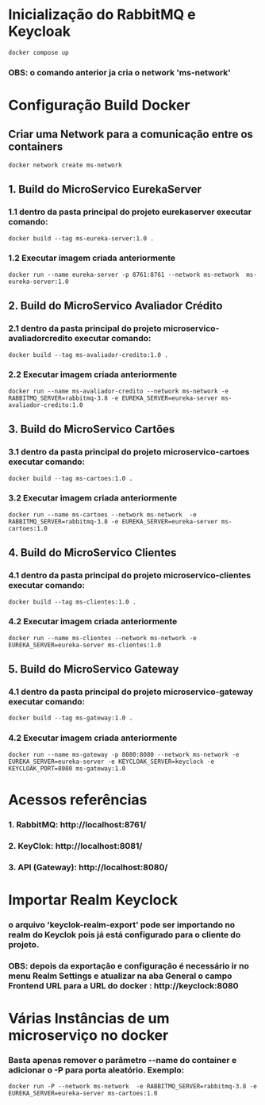 
# Inicialização do RabbitMQ e Keycloak

```
docker compose up
```

### OBS: o comando anterior ja cria o network 'ms-network'

# Configuração Build Docker


## Criar uma Network para a comunicação entre os containers

```
docker network create ms-network
```

## 1. Build do MicroServico EurekaServer

### 1.1 dentro da pasta principal do projeto eurekaserver executar comando:

```
docker build --tag ms-eureka-server:1.0 .
```

### 1.2 Executar imagem criada anteriormente

```
docker run --name eureka-server -p 8761:8761 --network ms-network  ms-eureka-server:1.0
```






## 2. Build do MicroServico Avaliador Crédito

### 2.1 dentro da pasta principal do projeto microservico-avaliadorcredito executar comando:

```
docker build --tag ms-avaliador-credito:1.0 .
```

### 2.2 Executar imagem criada anteriormente

```
docker run --name ms-avaliador-credito --network ms-network -e RABBITMQ_SERVER=rabbitmq-3.8 -e EUREKA_SERVER=eureka-server ms-avaliador-credito:1.0
```





## 3. Build do MicroServico Cartões

### 3.1 dentro da pasta principal do projeto microservico-cartoes executar comando:

```
docker build --tag ms-cartoes:1.0 .
```

### 3.2 Executar imagem criada anteriormente

```
docker run --name ms-cartoes --network ms-network  -e RABBITMQ_SERVER=rabbitmq-3.8 -e EUREKA_SERVER=eureka-server ms-cartoes:1.0 
```



## 4. Build do MicroServico Clientes

### 4.1 dentro da pasta principal do projeto microservico-clientes executar comando:

```
docker build --tag ms-clientes:1.0 .
```

### 4.2 Executar imagem criada anteriormente

```
docker run --name ms-clientes --network ms-network -e EUREKA_SERVER=eureka-server ms-clientes:1.0 
```




## 5. Build do MicroServico Gateway

### 4.1 dentro da pasta principal do projeto microservico-gateway executar comando:

```
docker build --tag ms-gateway:1.0 .
```

### 4.2 Executar imagem criada anteriormente

```
docker run --name ms-gateway -p 8080:8080 --network ms-network -e EUREKA_SERVER=eureka-server -e KEYCLOAK_SERVER=keyclock -e KEYCLOAK_PORT=8080 ms-gateway:1.0 
```




# Acessos referências

### 1. RabbitMQ: http://localhost:8761/
### 2. KeyClok: http://localhost:8081/
### 3. API (Gateway): http://localhost:8080/



# Importar Realm Keyclock

### o arquivo 'keyclok-realm-export' pode ser importando no realm do Keyclok pois já está configurado para o cliente do projeto.

### OBS: depois da exportação e configuração é necessário ir no menu Realm Settings e atualizar na aba General o campo Frontend URL para a URL do docker : http://keyclock:8080



# Várias Instâncias de um microserviço no docker

### Basta apenas remover o parâmetro --name do container e adicionar o -P para porta aleatório. Exemplo:

```
docker run -P --network ms-network  -e RABBITMQ_SERVER=rabbitmq-3.8 -e EUREKA_SERVER=eureka-server ms-cartoes:1.0 
```